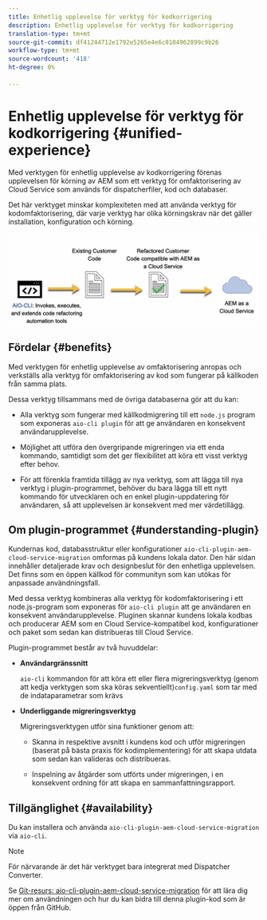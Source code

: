 ```yaml
---
title: Enhetlig upplevelse för verktyg för kodkorrigering
description: Enhetlig upplevelse för verktyg för kodkorrigering
translation-type: tm+mt
source-git-commit: df41244712e1792e5265e4e6c8104962899c9b26
workflow-type: tm+mt
source-wordcount: '418'
ht-degree: 0%

---
```



# Enhetlig upplevelse för verktyg för kodkorrigering {#unified-experience}

Med verktygen för enhetlig upplevelse av kodkorrigering förenas upplevelsen för körning av AEM som ett verktyg för omfaktorisering av Cloud Service som används för dispatcherfiler, kod och databaser.

Det här verktyget minskar komplexiteten med att använda verktyg för kodomfaktorisering, där varje verktyg har olika körningskrav när det gäller installation, konfiguration och körning.

![bild](/help/move-to-cloud-service/assets/unified-1.png)

## Fördelar {#benefits}

Med verktygen för enhetlig upplevelse av omfaktorisering anropas och verkställs alla verktyg för omfaktorisering av kod som fungerar på källkoden från samma plats.

Dessa verktyg tillsammans med de övriga databaserna gör att du kan:

* Alla verktyg som fungerar med källkodmigrering till ett `node.js` program som exponeras `aio-cli plugin` för att ge användaren en konsekvent användarupplevelse.

* Möjlighet att utföra den övergripande migreringen via ett enda kommando, samtidigt som det ger flexibilitet att köra ett visst verktyg efter behov.

* För att förenkla framtida tillägg av nya verktyg, som att lägga till nya verktyg i plugin-programmet, behöver du bara lägga till ett nytt kommando för utvecklaren och en enkel plugin-uppdatering för användaren, så att upplevelsen är konsekvent med mer värdetillägg.

## Om plugin-programmet {#understanding-plugin}

Kundernas kod, databasstruktur eller konfigurationer `aio-cli-plugin-aem-cloud-service-migration` omformas på kundens lokala dator. Den här sidan innehåller detaljerade krav och designbeslut för den enhetliga upplevelsen.
Det finns som en öppen källkod för communityn som kan utökas för anpassade användningsfall.

Med dessa verktyg kombineras alla verktyg för kodomfaktorisering i ett node.js-program som exponeras för `aio-cli plugin` att ge användaren en konsekvent användarupplevelse. Pluginen skannar kundens lokala kodbas och producerar AEM som en Cloud Service-kompatibel kod, konfigurationer och paket som sedan kan distribueras till Cloud Service.

Plugin-programmet består av två huvuddelar:

* **Användargränssnitt**

   `aio-cli` kommandon för att köra ett eller flera migreringsverktyg (genom att kedja verktygen som ska köras sekventiellt)`config.yaml` som tar med de indataparametrar som krävs

* **Underliggande migreringsverktyg**

   Migreringsverktygen utför sina funktioner genom att:

   * Skanna in respektive avsnitt i kundens kod och utför migreringen (baserat på bästa praxis för kodimplementering) för att skapa utdata som sedan kan valideras och distribueras.

   * Inspelning av åtgärder som utförts under migreringen, i en konsekvent ordning för att skapa en sammanfattningsrapport.

## Tillgänglighet {#availability}

Du kan installera och använda `aio-cli-plugin-aem-cloud-service-migration` via `aio-cli`.

>[!NOTE]
>För närvarande är det här verktyget bara integrerat med Dispatcher Converter.

Se [Git-resurs: aio-cli-plugin-aem-cloud-service-migration](https://github.com/adobe/aio-cli-plugin-aem-cloud-service-migration) för att lära dig mer om användningen och hur du kan bidra till denna plugin-kod som är öppen från GitHub.

